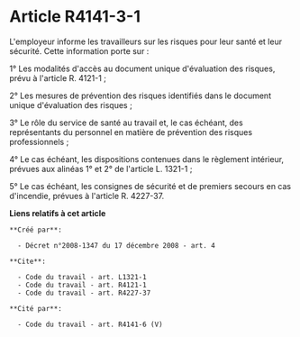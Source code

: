 # Article R4141-3-1

L'employeur informe les travailleurs sur les risques pour leur santé et leur sécurité. Cette information porte sur : 

1° Les modalités d'accès au document unique d'évaluation des risques, prévu à l'article R. 4121-1 ; 

2° Les mesures de prévention des risques identifiés dans le document unique d'évaluation des risques ; 

3° Le rôle du service de santé au travail et, le cas échéant, des représentants du personnel en matière de prévention des
risques professionnels ; 

4° Le cas échéant, les dispositions contenues dans le règlement intérieur, prévues aux alinéas 1° et 2° de l'article L.
1321-1 ; 

5° Le cas échéant, les consignes de sécurité et de premiers secours en cas d'incendie, prévues à l'article R. 4227-37.

**Liens relatifs à cet article**

	**Créé par**:

	  - Décret n°2008-1347 du 17 décembre 2008 - art. 4

	**Cite**:

	  - Code du travail - art. L1321-1
	  - Code du travail - art. R4121-1
	  - Code du travail - art. R4227-37

	**Cité par**:

	  - Code du travail - art. R4141-6 (V)
